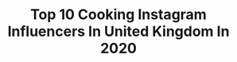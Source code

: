 ---
title: Top 10 Cooking Instagram Influencers In United Kingdom In 2020
description: >-
  Find top cooking Instagram influencers in United Kingdom in 2020. Most popular hashtags: #london #staysafe #ad #cornerofmyhome.
platform: Instagram
profiles:
  - username: "stealmystyle40"
    fullname: >-
      Abi 💕
    location: "United Kingdom"
    followers: 42857
    engagement: 226
    commentsToLikes: 0.309244
    id: ck0u27hw9z1q00i19fcmfrdjt
    verified: false
    hashtags: "#eclecticdecor, #goldbracelet, #hallwayinspo, #asseenonme"
  - username: "olga_manciu"
    fullname: >-
      Olga Manciu
    location: "United Kingdom"
    followers: 43504
    engagement: 488
    commentsToLikes: 0.030988
    id: ck15thjsji3x60i19lqmij61g
    verified: false
    hashtags: "#after, #londonbridge, #shooting, #virus"
  - username: "jodiekiddoffical"
    fullname: >-
      Jodie Kidd
    location: "United Kingdom"
    followers: 86711
    engagement: 129
    commentsToLikes: 0.067567
    id: ck0u8kp3q7jyt0i194evrlnmg
    verified: true
    hashtags: "#restaurant, #fundraising, #bodenbyme, #grateful"
  - username: "kendal_o"
    fullname: >-
      Kendal Yoga
    location: "United Kingdom"
    followers: 65605
    engagement: 229
    commentsToLikes: 0.033316
    id: ck6tt4j808k1v0j7189zuzn96
    verified: false
    hashtags: "#fancythat, #london, #pregnant, #pregnancyannouncement"
  - username: "ratatouille_london"
    fullname: >-
      Ratatouille
    location: "United Kingdom"
    followers: 4012
    engagement: 2084
    commentsToLikes: 0.425440
    id: ck5zzt6fwcdry0i148udzuopp
    verified: false
    hashtags: "#peas, #eathealthy, #foodpics, #eeeeats"
  - username: "clarezerny"
    fullname: >-
      The Vintage Kitchen
    location: "United Kingdom"
    followers: 20408
    engagement: 659
    commentsToLikes: 0.058514
    id: ck0tu6wdn5whj0i19adazhh7h
    verified: false
    hashtags: "#shakerkitchen, #sulkingroompink, #peterrabbit, #help"
  - username: "tashalitas"
    fullname: >-
      Natasha Halevi (Gunn)
    location: "United Kingdom"
    followers: 9043
    engagement: 455
    commentsToLikes: 0.054939
    id: ck0tvi31abg8d0i1918s3011g
    verified: false
    hashtags: "#bathtub, #thebusiness, #weddinginspiration, #weddingbouquet"
  - username: "frankiepdarling"
    fullname: >-
      
    location: "United Kingdom"
    followers: 9970
    engagement: 3432
    commentsToLikes: 0.008718
    id: ck8t0ybiyts9j0j78fz0sy4wa
    verified: false
    hashtags: "#milkmakeup, #inbeautmag, #crueltyfreebeauty, #lockdownlooks"
  - username: "british_cook"
    fullname: >-
      🇬🇧 BRITISH COOK 🇬🇧 TASTY FOOD
    location: "United Kingdom"
    followers: 9007
    engagement: 735
    commentsToLikes: 0.172784
    id: ck8tdfhk135tu0j78s268ouk3
    verified: false
    hashtags: "#chutney, #englishfood, #cookingskills, #eatitright"
  - username: "foodieglobetrotter"
    fullname: >-
      Foodie Globetrotter (Lilia)
    location: "United Kingdom"
    followers: 3358
    engagement: 1353
    commentsToLikes: 0.118642
    id: ck5zzqph6c90n0i14o1tubcqo
    verified: false
    hashtags: "#wien, #europethisway, #maltaphotography, #loves"
---